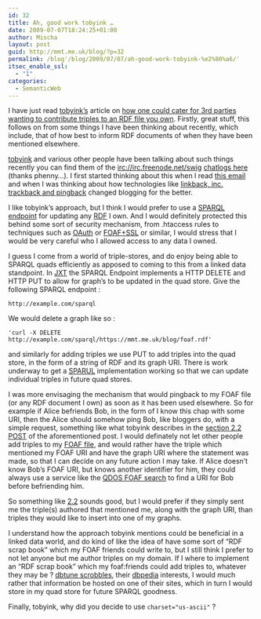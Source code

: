 ```yaml
---
id: 32
title: Ah, good work tobyink …
date: 2009-07-07T18:24:25+01:00
author: Mischa
layout: post
guid: http://mmt.me.uk/blog/?p=32
permalink: /blog'/blog/2009/07/07/ah-good-work-tobyink-%e2%80%a6/'
itsec_enable_ssl:
  - "1"
categories:
  - SemanticWeb
---
```

I have just read [tobyink&#8217;s](mail@tobyinkster.co.uk) article on [how one could cater for 3rd parties wanting to contribute triples to an RDF file you own](http://buzzword.org.uk/2009/posted-data/spec). Firstly, great stuff, this follows on from some things I have been thinking about recently, which include, that of how best to inform RDF documents of when they have been mentioned elsewhere.

[tobyink](http://tobyinkster.co.uk/) and various other people have been talking about such things recently you can find them of the <irc://irc.freenode.net/swig> [chatlogs here](http://chatlogs.planetrdf.com/swig/2009-02-04#T16-16-11) (thanks phenny&#8230;). I first started thinking about this when I read [this email](http://lists.foaf-project.org/pipermail/foaf-protocols/2008-December/000117.html) and when I was thinking about how technologies like [linkback, inc. trackback and pingback](http://en.wikipedia.org/wiki/Linkback) changed blogging for the better. 

I like tobyink&#8217;s approach, but I think I would prefer to use a [SPARQL endpoint](http://esw.w3.org/topic/SparqlEndpointDescription) for updating any [RDF](http://www.w3.org/RDF/) I own. And I would definitely protected this behind some sort of security mechanism, from .htaccess rules to techniques such as [OAuth](http://oauth.net/) or [FOAF+SSL](http://blogs.sun.com/bblfish/entry/foaf_ssl_creating_a_global) or similar, I would stress that I would be very careful who I allowed access to any data I owned.

I guess I come from a world of triple-stores, and do enjoy being able to SPARQL quads efficiently as apposed to coming to this from a linked data standpoint. In [JXT](http://esw.w3.org/topic/LargeTripleStores) the SPARQL Endpoint implements a HTTP DELETE and HTTP PUT to allow for graph&#8217;s to be updated in the quad store. Give the following SPARQL endpoint :

`http://example.com/sparql`

We would delete a graph like so :

`'curl -X DELETE http://example.com/sparql/https://mmt.me.uk/blog/foaf.rdf'`

and similarly for adding triples we use PUT to add triples into the quad store, in the form of a string of RDF and its graph URI. There is work underway to get a [SPARUL](http://jena.hpl.hp.com/~afs/SPARQL-Update.html) implementation working so that we can update individual triples in future quad stores.

I was more envisaging the mechanism that would pingback to my FOAF file (or any RDF document I own) as soon as it has been used elsewhere. So for example if Alice befriends Bob, in the form of I know this chap with some URI, then the Alice should somehow ping Bob, like bloggers do, with a simple request, something like what tobyink describes in the [section 2.2 POST](http://buzzword.org.uk/2009/posted-data/spec#ssec-behaviour-POST) of the aforementioned post. I would definately not let other people add triples to my [FOAF file](http://xmlns.com/foaf/spec/), and would rather have the triple which mentioned my FOAF URI and have the graph URI where the statement was made, so that I can decide on any future action I may take. If Alice doesn&#8217;t know Bob&#8217;s FOAF URI, but knows another identifier for him, they could always use a service like the [QDOS FOAF search](http://foaf.qdos.com/) to find a URI for Bob before befriending him.

So something like [2.2](http://buzzword.org.uk/2009/posted-data/spec#ssec-behaviour-POST) sounds good, but I would prefer if they simply sent me the triple(s) authored that mentioned me, along with the graph URI, than triples they would like to insert into one of my graphs.

I understand how the approach tobyink mentions could be beneficial in a linked data world, and do kind of like the idea of have some sort of &#8220;RDF scrap book&#8221; which my FOAF friends could write to, but I still think I prefer to not let anyone but me author triples on my domain. If I where to implement an &#8220;RDF scrap book&#8221; which my foaf:friends could add triples to, whatever they may be ? [dbtune scrobbles](http://dbtune.org/last-fm/MischaTuffield), their [dbpedia](http://dbpedia.org/resource/Drum) interests, I would much rather that information be hosted on one of their sites, which in turn I would store in my quad store for future SPARQL goodness.

Finally, tobyink, why did you decide to use `charset="us-ascii"` ?
